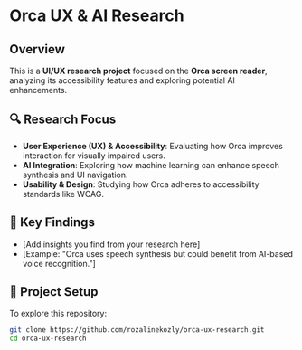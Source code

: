 # Orca UX & AI Research  

## Overview  
This is a **UI/UX research project** focused on the **Orca screen reader**, analyzing its accessibility features and exploring potential AI enhancements.

## 🔍 Research Focus  
- **User Experience (UX) & Accessibility**: Evaluating how Orca improves interaction for visually impaired users.  
- **AI Integration**: Exploring how machine learning can enhance speech synthesis and UI navigation.  
- **Usability & Design**: Studying how Orca adheres to accessibility standards like WCAG.

## 📌 Key Findings  
- [Add insights you find from your research here]  
- [Example: "Orca uses speech synthesis but could benefit from AI-based voice recognition."]  

## 📂 Project Setup  
To explore this repository:  
```bash
git clone https://github.com/rozalinekozly/orca-ux-research.git
cd orca-ux-research
